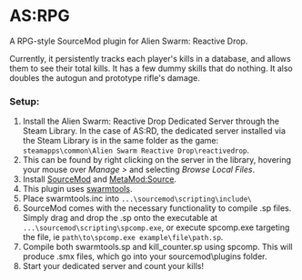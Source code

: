 # AS:RPG
A RPG-style SourceMod plugin for Alien Swarm: Reactive Drop.

Currently, it persistently tracks each player's kills in a database, and allows them to see their total kills. It has a few dummy skills that do nothing. It also doubles the autogun and prototype rifle's damage.

### Setup:

1. Install the Alien Swarm: Reactive Drop Dedicated Server through the Steam Library. In the case of AS:RD, the dedicated server installed via the Steam Library is in the same folder as the game: `steamapps\common\Alien Swarm Reactive Drop\reactivedrop`.
2. This can be found by right clicking on the server in the library, hovering your mouse over *Manage >* and selecting *Browse Local Files*.
3. Install [SourceMod](https://www.sourcemod.net/downloads.php?branch=stable) and [MetaMod:Source](https://www.sourcemm.net/downloads.php?branch=stable).
4. This plugin uses [swarmtools](https://forums.alliedmods.net/showthread.php?p=1361373).
5. Place swarmtools.inc into `...\sourcemod\scripting\include\`
6. SourceMod comes with the necessary functionality to compile .sp files.  
   Simply drag and drop the .sp onto the executable at `...\sourcemod\scripting\spcomp.exe`, or execute spcomp.exe targeting the file, ie `path\to\spcomp.exe example\file\path.sp`.
7. Compile both swarmtools.sp and kill_counter.sp using spcomp.
   This will produce .smx files, which go into your sourcemod\plugins folder.
8. Start your dedicated server and count your kills!
